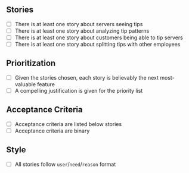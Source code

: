 ## Stories

* [ ] There is at least one story about servers seeing tips
* [ ] There is at least one story about analyzing tip patterns
* [ ] There is at least one story about customers being able to tip servers
* [ ] There is at least one story about splitting tips with other employees

## Prioritization

* [ ] Given the stories chosen, each story is believably the next most-valuable feature
* [ ] A compelling justification is given for the priority list

## Acceptance Criteria

* [ ] Acceptance criteria are listed below stories
* [ ] Acceptance criteria are binary

## Style

* [ ] All stories follow `user`/`need`/`reason` format
